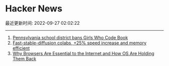 # Hacker News

最近更新时间: 2022-09-27 02:02:22

--- 
1. [Pennsylvania school district bans Girls Who Code Book](https://www.theguardian.com/us-news/2022/sep/26/pennsylvania-book-ban-girls-who-code) 
2. [Fast-stable-diffusion colabs, +25% speed increase and memory efficient](https://github.com/TheLastBen/fast-stable-diffusion) 
3. [Why Browsers Are Essential to the Internet and How OS Are Holding Them Back](https://research.mozilla.org/browser-competition/) 
